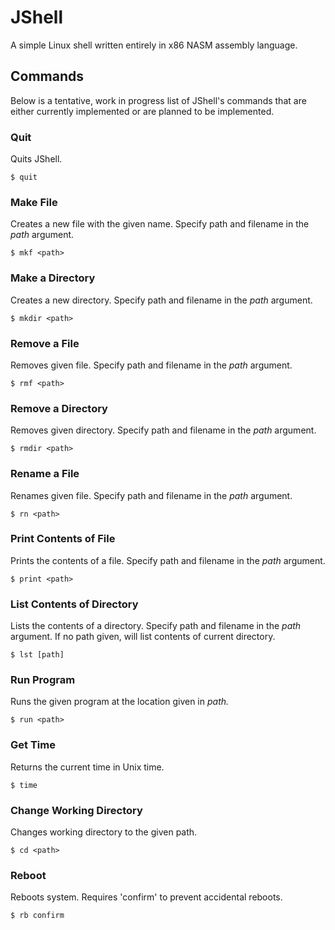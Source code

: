 # JShell
A simple Linux shell written entirely in x86 NASM assembly language.

## Commands
Below is a tentative, work in progress list of JShell's commands that are either currently implemented or are planned to be implemented.

### Quit
Quits JShell.
```
$ quit
```

### Make File
Creates a new file with the given name. Specify path and filename in the *path* argument.
```
$ mkf <path>
```

### Make a Directory
Creates a new directory. Specify path and filename in the *path* argument.
```
$ mkdir <path>
```

### Remove a File
Removes given file. Specify path and filename in the *path* argument.
```
$ rmf <path>
```

### Remove a Directory
Removes given directory. Specify path and filename in the *path* argument.
```
$ rmdir <path>
```

### Rename a File
Renames given file. Specify path and filename in the *path* argument.
```
$ rn <path>
```

### Print Contents of File
Prints the contents of a file. Specify path and filename in the *path* argument.
```
$ print <path>
```

### List Contents of Directory
Lists the contents of a directory. Specify path and filename in the *path* argument. If no path given, will list contents of current directory.
```
$ lst [path]
```

### Run Program
Runs the given program at the location given in *path.*
```
$ run <path>
```

### Get Time
Returns the current time in Unix time.
```
$ time
```

### Change Working Directory
Changes working directory to the given path.
```
$ cd <path> 
```

### Reboot
Reboots system. Requires 'confirm' to prevent accidental reboots.
```
$ rb confirm
```

